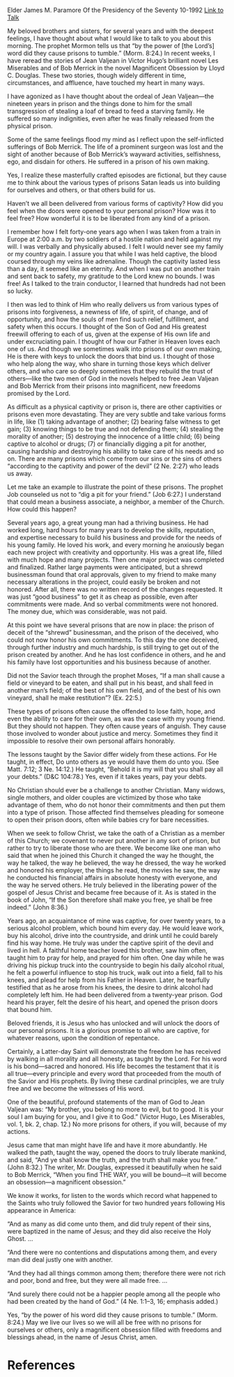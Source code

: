 Elder James M. Paramore
Of the Presidency of the Seventy
10-1992
[Link to Talk](https://www.churchofjesuschrist.org/study/general-conference/1992/10/by-the-power-of-his-word-did-they-cause-prisons-to-tumble?lang=eng)

My beloved brothers and sisters, for several years and with the deepest feelings, I have thought about what I would like to talk to you about this morning. The prophet Mormon tells us that “by the power of [the Lord’s] word did they cause prisons to tumble.” (Morm. 8:24.) In recent weeks, I have reread the stories of Jean Valjean in Victor Hugo’s brilliant novel Les Miserables and of Bob Merrick in the novel Magnificent Obsession by Lloyd C. Douglas. These two stories, though widely different in time, circumstances, and affluence, have touched my heart in many ways.

I have agonized as I have thought about the ordeal of Jean Valjean—the nineteen years in prison and the things done to him for the small transgression of stealing a loaf of bread to feed a starving family. He suffered so many indignities, even after he was finally released from the physical prison.

Some of the same feelings flood my mind as I reflect upon the self-inflicted sufferings of Bob Merrick. The life of a prominent surgeon was lost and the sight of another because of Bob Merrick’s wayward activities, selfishness, ego, and disdain for others. He suffered in a prison of his own making.

Yes, I realize these masterfully crafted episodes are fictional, but they cause me to think about the various types of prisons Satan leads us into building for ourselves and others, or that others build for us.

Haven’t we all been delivered from various forms of captivity? How did you feel when the doors were opened to your personal prison? How was it to feel free? How wonderful it is to be liberated from any kind of a prison.

I remember how I felt forty-one years ago when I was taken from a train in Europe at 2:00 a.m. by two soldiers of a hostile nation and held against my will. I was verbally and physically abused. I felt I would never see my family or my country again. I assure you that while I was held captive, the blood coursed through my veins like adrenaline. Though the captivity lasted less than a day, it seemed like an eternity. And when I was put on another train and sent back to safety, my gratitude to the Lord knew no bounds. I was free! As I talked to the train conductor, I learned that hundreds had not been so lucky.

I then was led to think of Him who really delivers us from various types of prisons into forgiveness, a newness of life, of spirit, of change, and of opportunity, and how the souls of men find such relief, fulfillment, and safety when this occurs. I thought of the Son of God and His greatest freewill offering to each of us, given at the expense of His own life and under excruciating pain. I thought of how our Father in Heaven loves each one of us. And though we sometimes walk into prisons of our own making, He is there with keys to unlock the doors that bind us. I thought of those who help along the way, who share in turning those keys which deliver others, and who care so deeply sometimes that they rebuild the trust of others—like the two men of God in the novels helped to free Jean Valjean and Bob Merrick from their prisons into magnificent, new freedoms promised by the Lord.

As difficult as a physical captivity or prison is, there are other captivities or prisons even more devastating. They are very subtle and take various forms in life, like (1) taking advantage of another; (2) bearing false witness to get gain; (3) knowing things to be true and not defending them; (4) stealing the morality of another; (5) destroying the innocence of a little child; (6) being captive to alcohol or drugs; (7) or financially digging a pit for another, causing hardship and destroying his ability to take care of his needs and so on. There are many prisons which come from our sins or the sins of others “according to the captivity and power of the devil” (2 Ne. 2:27) who leads us away.

Let me take an example to illustrate the point of these prisons. The prophet Job counseled us not to “dig a pit for your friend.” (Job 6:27.) I understand that could mean a business associate, a neighbor, a member of the Church. How could this happen?

Several years ago, a great young man had a thriving business. He had worked long, hard hours for many years to develop the skills, reputation, and expertise necessary to build his business and provide for the needs of his young family. He loved his work, and every morning he anxiously began each new project with creativity and opportunity. His was a great life, filled with much hope and many projects. Then one major project was completed and finalized. Rather large payments were anticipated, but a shrewd businessman found that oral approvals, given to my friend to make many necessary alterations in the project, could easily be broken and not honored. After all, there was no written record of the changes requested. It was just “good business” to get it as cheap as possible, even after commitments were made. And so verbal commitments were not honored. The money due, which was considerable, was not paid.

At this point we have several prisons that are now in place: the prison of deceit of the “shrewd” businessman, and the prison of the deceived, who could not now honor his own commitments. To this day the one deceived, through further industry and much hardship, is still trying to get out of the prison created by another. And he has lost confidence in others, and he and his family have lost opportunities and his business because of another.

Did not the Savior teach through the prophet Moses, “If a man shall cause a field or vineyard to be eaten, and shall put in his beast, and shall feed in another man’s field; of the best of his own field, and of the best of his own vineyard, shall he make restitution”? (Ex. 22:5.)

These types of prisons often cause the offended to lose faith, hope, and even the ability to care for their own, as was the case with my young friend. But they should not happen. They often cause years of anguish. They cause those involved to wonder about justice and mercy. Sometimes they find it impossible to resolve their own personal affairs honorably.

The lessons taught by the Savior differ widely from these actions. For He taught, in effect, Do unto others as ye would have them do unto you. (See Matt. 7:12; 3 Ne. 14:12.) He taught, “Behold it is my will that you shall pay all your debts.” (D&C 104:78.) Yes, even if it takes years, pay your debts.

No Christian should ever be a challenge to another Christian. Many widows, single mothers, and older couples are victimized by those who take advantage of them, who do not honor their commitments and then put them into a type of prison. Those affected find themselves pleading for someone to open their prison doors, often while babies cry for bare necessities.

When we seek to follow Christ, we take the oath of a Christian as a member of this Church; we covenant to never put another in any sort of prison, but rather to try to liberate those who are there. We become like one man who said that when he joined this Church it changed the way he thought, the way he talked, the way he believed, the way he dressed, the way he worked and honored his employer, the things he read, the movies he saw, the way he conducted his financial affairs in absolute honesty with everyone, and the way he served others. He truly believed in the liberating power of the gospel of Jesus Christ and became free because of it. As is stated in the book of John, “If the Son therefore shall make you free, ye shall be free indeed.” (John 8:36.)

Years ago, an acquaintance of mine was captive, for over twenty years, to a serious alcohol problem, which bound him every day. He would leave work, buy his alcohol, drive into the countryside, and drink until he could barely find his way home. He truly was under the captive spirit of the devil and lived in hell. A faithful home teacher loved this brother, saw him often, taught him to pray for help, and prayed for him often. One day while he was driving his pickup truck into the countryside to begin his daily alcohol ritual, he felt a powerful influence to stop his truck, walk out into a field, fall to his knees, and plead for help from his Father in Heaven. Later, he tearfully testified that as he arose from his knees, the desire to drink alcohol had completely left him. He had been delivered from a twenty-year prison. God heard his prayer, felt the desire of his heart, and opened the prison doors that bound him.

Beloved friends, it is Jesus who has unlocked and will unlock the doors of our personal prisons. It is a glorious promise to all who are captive, for whatever reasons, upon the condition of repentance.

Certainly, a Latter-day Saint will demonstrate the freedom he has received by walking in all morality and all honesty, as taught by the Lord. For his word is his bond—sacred and honored. His life becomes the testament that it is all true—every principle and every word that proceeded from the mouth of the Savior and His prophets. By living these cardinal principles, we are truly free and we become the witnesses of His word.

One of the beautiful, profound statements of the man of God to Jean Valjean was: “My brother, you belong no more to evil, but to good. It is your soul I am buying for you, and I give it to God.” (Victor Hugo, Les Miserables, vol. 1, bk. 2, chap. 12.) No more prisons for others, if you will, because of my actions.

Jesus came that man might have life and have it more abundantly. He walked the path, taught the way, opened the doors to truly liberate mankind, and said, “And ye shall know the truth, and the truth shall make you free.” (John 8:32.) The writer, Mr. Douglas, expressed it beautifully when he said to Bob Merrick, “When you find THE WAY, you will be bound—it will become an obsession—a magnificent obsession.”

We know it works, for listen to the words which record what happened to the Saints who truly followed the Savior for two hundred years following His appearance in America:

“And as many as did come unto them, and did truly repent of their sins, were baptized in the name of Jesus; and they did also receive the Holy Ghost. …

“And there were no contentions and disputations among them, and every man did deal justly one with another.

“And they had all things common among them; therefore there were not rich and poor, bond and free, but they were all made free. …

“And surely there could not be a happier people among all the people who had been created by the hand of God.” (4 Ne. 1:1–3, 16; emphasis added.)

Yes, “by the power of his word did they cause prisons to tumble.” (Morm. 8:24.) May we live our lives so we will all be free with no prisons for ourselves or others, only a magnificent obsession filled with freedoms and blessings ahead, in the name of Jesus Christ, amen.

# References
